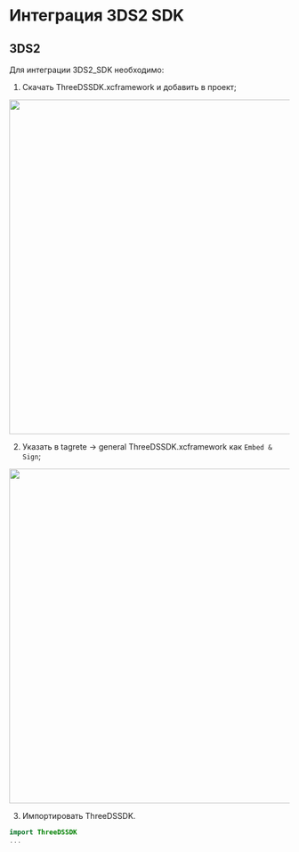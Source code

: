 # Интеграция 3DS2 SDK

## 3DS2

Для интеграции 3DS2_SDK необходимо:
1. Скачать ThreeDSSDK.xcframework и добавить в проект;

<div align="center">
  <img src="./images/3DS2/add_framework.png" width="600"/>
</div>

2. Указать в tagrete -> general ThreeDSSDK.xcframework как `Embed & Sign`;

<div align="center">
  <img src="./images/3DS2/setting_framework.png" width="600"/>
</div>

3. Импортировать ThreeDSSDK.

```swift
import ThreeDSSDK
...
```
